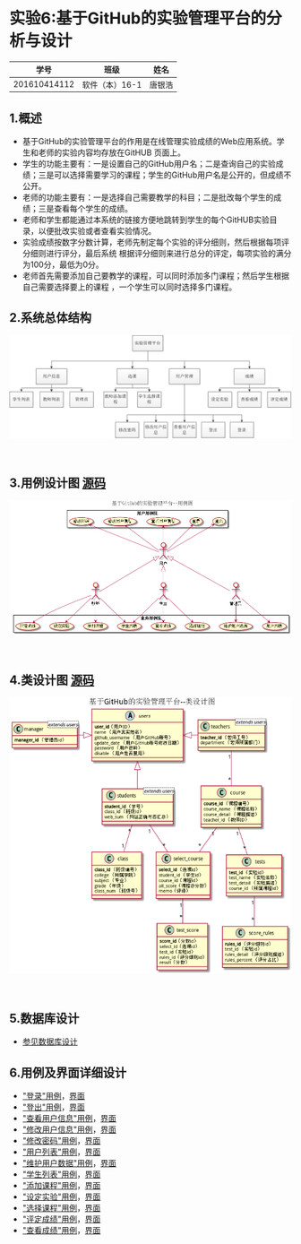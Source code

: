# 实验6:基于GitHub的实验管理平台的分析与设计

|学号|班级|姓名|
|----|------|----|
|201610414112|软件（本）16-1|唐银浩|

## 1.概述
* 基于GitHub的实验管理平台的作用是在线管理实验成绩的Web应用系统。学生和老师的实验内容均存放在GitHUB 页面上。
* 学生的功能主要有：一是设置自己的GitHub用户名；二是查询自己的实验成绩；三是可以选择需要学习的课程；学生的GitHub用户名是公开的，但成绩不公开。
* 老师的功能主要有：一是选择自己需要教学的科目；二是批改每个学生的成绩；三是查看每个学生的成绩。
* 老师和学生都能通过本系统的链接方便地跳转到学生的每个GitHUB实验目录，以便批改实验或者查看实验情况。
* 实验成绩按数字分数计算，老师先制定每个实验的评分细则，然后根据每项评分细则进行评分，最后系统
根据评分细则来进行总分的评定，每项实验的满分为100分，最低为0分。
* 老师首先需要添加自己要教学的课程，可以同时添加多门课程；然后学生根据自己需要选择要上的课程
，一个学生可以同时选择多门课程。

## 2.系统总体结构
![img](./picture/系统总体结构.png)

<br>

## 3.用例设计图 [源码](./puml/SystemCase.puml)
![img](./picture/SystemCase.png)

<br>

## 4.类设计图 [源码](./puml/SystemClass.puml)
![img](./picture/SystemClass.png)

<br>

## 5.数据库设计

* [参见数据库设计](./Markdown/DataBase.md)

## 6.用例及界面详细设计
* ["登录"用例](./Markdown/LoginInfo.md)，[界面](./puml/SystemClass.puml)
* ["登出"用例](./Markdown/LoginOut.md)，[界面](./puml/SystemClass.puml)
* ["查看用户信息"用例](./Markdown/UserInfo.md)，[界面](./puml/SystemClass.puml)
* ["修改用户信息"用例](./Markdown/ModifyUserInfo.md)，[界面](./puml/SystemClass.puml)
* ["修改密码"用例](./Markdown/ModifyPassword.md)，[界面](./puml/SystemClass.puml)
* ["用户列表"用例](./Markdown/AllUserList.md)，[界面](./puml/SystemClass.puml)
* ["维护用户数据"用例](./Markdown/MaintainUserInfo.md)，[界面](./puml/SystemClass.puml)
* ["学生列表"用例](./Markdown/AllStudentList.md)，[界面](./puml/SystemClass.puml)
* ["添加课程"用例](./Markdown/AddCourse.md)，[界面](./puml/SystemClass.puml)
* ["设定实验"用例](./Markdown/AddTests.md)，[界面](./puml/SystemClass.puml)
* ["选择课程"用例](./Markdown/SelectCourse.md)，[界面](./puml/SystemClass.puml)
* ["评定成绩"用例](./Markdown/JudgeScore.md)，[界面](./puml/SystemClass.puml)
* ["查看成绩"用例](./Markdown/CheckScore.md)，[界面](./puml/SystemClass.puml)








